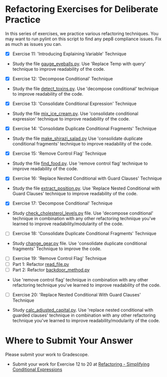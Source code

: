 # Refactoring Exercises for Deliberate Practice

In this series of exercises, we practice various refactoring techniques. You may want to run pylint on this script to find any pep8 compliance issues. Fix as much as issues you can.

- [x]  Exercise 11: 'Introducing Explaining Variable' Technique
  - Study the file [gauge_eyeballs.py](gauge_eyeballs.py). Use 'Replace Temp with query' technique to improve readability of the code. 

- [x]  Exercise 12: 'Decompose Conditional' Technique
  - Study the file [detect_toxins.py](detect_toxins.py). Use 'decompose conditional' technique to improve readability of the code. 

- [x]  Exercise  13: 'Consolidate Conditional Expression' Technique
  - Study the file [mix_ice_cream.py](mix_ice_cream.py). Use 'consolidate conditional expression' technique to improve readability of the code.

- [x]  Exercise  14: 'Consolidate Duplicate Conditional Fragments' Technique
  - Study the file [make_shirazi_salad.py](make_shirazi_salad.py) Use 'consolidate duplicate conditional fragments' technique to improve readability of the code.

- [x]  Exercise  15: 'Remove Control Flag' Technique
  - Study the file [find_food.py](find_food.py). Use 'remove control flag' technique to improve readability of the code.

- [x]  Exercise  16: 'Replace Nested Conditional with Guard Clauses' Technique
  - Study the file [extract_position.py](extract_position.py). Use 'Replace Nested Conditional with Guard Clauses' technique to improve readability of the code.

- [x]  Exercise  17: 'Decompose Conditional' Technique
  - Study [check_cholesterol_levels.py](check_cholesterol_levels.py) file. Use 'decompose conditional' technique in combination with any other refactoring technique you've learned to improve readability/modularity of the code.

- [ ]  Exercise  18: 'Consolidate Duplicate Conditional Fragments' Technique
  - Study [change_gear.py](change_gear.py) file. Use 'consolidate duplicate conditional fragments' Technique to improve the code.

- [ ]  Exercise 19: 'Remove Control Flag' Technique
  - [ ] Part 1: Refactor [read_file.py](read_file.py)
  - [ ] Part 2: Refactor [backdoor_method.py](backdoor_method.py)
  - Use 'remove control flag' technique in combination with any other refactoring technique you've learned to improve readability of the code.

- [ ]  Exercise 20: 'Replace Nested Conditional With Guard Clauses' Technique
  - Study [calc_adjusted_capital.py](calc_adjusted_capital.py). Use 'replace nested conditional with guarded clauses' technique in combination with any other refactoring technique you've learned to improve readability/modularity of the code.


# Where to Submit Your Answer

Please submit your work to Gradescope.

- Submit your work for Exercise 12 to 20 at [Refactoring - Simplifying Conditional Expressions](https://www.gradescope.com/courses/206382/assignments/1013900)
